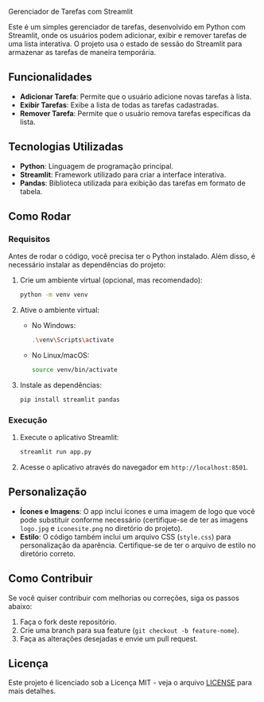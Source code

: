 Gerenciador de Tarefas com Streamlit

Este é um simples gerenciador de tarefas, desenvolvido em Python com Streamlit, onde os usuários podem adicionar, exibir e remover tarefas de uma lista interativa. O projeto usa o estado de sessão do Streamlit para armazenar as tarefas de maneira temporária.

 ## Funcionalidades

- **Adicionar Tarefa**: Permite que o usuário adicione novas tarefas à lista.
- **Exibir Tarefas**: Exibe a lista de todas as tarefas cadastradas.
- **Remover Tarefa**: Permite que o usuário remova tarefas específicas da lista.

## Tecnologias Utilizadas

- **Python**: Linguagem de programação principal.
- **Streamlit**: Framework utilizado para criar a interface interativa.
- **Pandas**: Biblioteca utilizada para exibição das tarefas em formato de tabela.

## Como Rodar

### Requisitos

Antes de rodar o código, você precisa ter o Python instalado. Além disso, é necessário instalar as dependências do projeto:

1. Crie um ambiente virtual (opcional, mas recomendado):

    ```bash
    python -m venv venv
    ```

2. Ative o ambiente virtual:

    - No Windows:

        ```bash
        .\venv\Scripts\activate
        ```

    - No Linux/macOS:

        ```bash
        source venv/bin/activate
        ```

3. Instale as dependências:

    ```bash
    pip install streamlit pandas
    ```

### Execução

1. Execute o aplicativo Streamlit:

    ```bash
    streamlit run app.py
    ```

2. Acesse o aplicativo através do navegador em `http://localhost:8501`.

## Personalização

- **Ícones e Imagens**: O app inclui ícones e uma imagem de logo que você pode substituir conforme necessário (certifique-se de ter as imagens `logo.jpg` e `iconesite.png` no diretório do projeto).
- **Estilo**: O código também inclui um arquivo CSS (`style.css`) para personalização da aparência. Certifique-se de ter o arquivo de estilo no diretório correto.

## Como Contribuir

Se você quiser contribuir com melhorias ou correções, siga os passos abaixo:

1. Faça o fork deste repositório.
2. Crie uma branch para sua feature (`git checkout -b feature-nome`).
3. Faça as alterações desejadas e envie um pull request.

## Licença

Este projeto é licenciado sob a Licença MIT - veja o arquivo [LICENSE](LICENSE) para mais detalhes.

